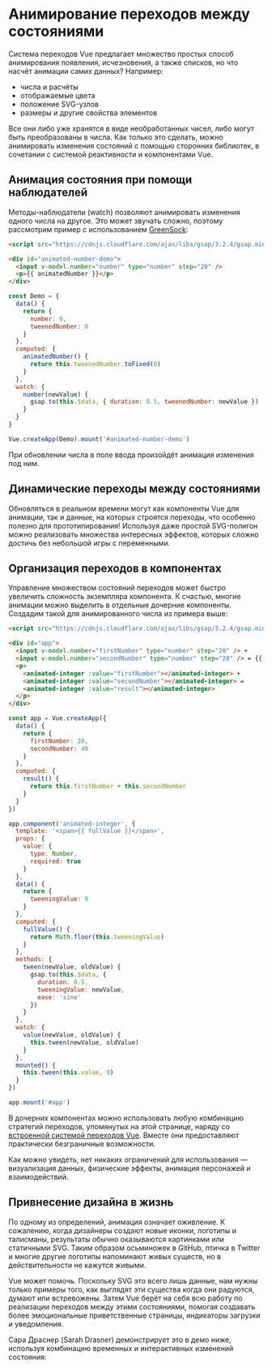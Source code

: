 # Анимирование переходов между состояниями

Система переходов Vue предлагает множество простых способ анимирования появления, исчезновения, а также списков, но что насчёт анимации самих данных? Например:

- числа и расчёты
- отображаемые цвета
- положение SVG-узлов
- размеры и другие свойства элементов

Все они либо уже хранятся в виде необработанных чисел, либо могут быть преобразованы в числа. Как только это сделать, можно анимировать изменения состояний с помощью сторонних библиотек, в сочетании с системой реактивности и компонентами Vue.

## Анимация состояния при помощи наблюдателей

Методы-наблюдатели (watch) позволяют анимировать изменения одного числа на другое. Это может звучать сложно, поэтому рассмотрим пример с использованием [GreenSock](https://greensock.com/):

```html
<script src="https://cdnjs.cloudflare.com/ajax/libs/gsap/3.2.4/gsap.min.js"></script>

<div id="animated-number-demo">
  <input v-model.number="number" type="number" step="20" />
  <p>{{ animatedNumber }}</p>
</div>
```

```js
const Demo = {
  data() {
    return {
      number: 0,
      tweenedNumber: 0
    }
  },
  computed: {
    animatedNumber() {
      return this.tweenedNumber.toFixed(0)
    }
  },
  watch: {
    number(newValue) {
      gsap.to(this.$data, { duration: 0.5, tweenedNumber: newValue })
    }
  }
}

Vue.createApp(Demo).mount('#animated-number-demo')
```

<common-codepen-snippet title="Transitioning State 1" slug="22903bc3b53eb5b7817378ecb985ce96" tab="js,result" :editable="false" :preview="false" />

При обновлении числа в поле ввода произойдёт анимация изменения под ним.

## Динамические переходы между состояниями

Обновляться в реальном времени могут как компоненты Vue для анимации, так и данные, на которых строятся переходы, что особенно полезно для прототипирования! Используя даже простой SVG-полигон можно реализовать множества интересных эффектов, которых сложно достичь без небольшой игры с переменными.

<common-codepen-snippet title="Обновление SVG" slug="a8e00648d4df6baa1b19fb6c31c8d17e" :height="500" tab="js,result" :editable="false" />

## Организация переходов в компонентах

Управление множеством состояний переходов может быстро увеличить сложность экземпляра компонента. К счастью, многие анимации можно выделить в отдельные дочерние компоненты. Создадим такой для анимированного числа из примера выше:

```html
<script src="https://cdnjs.cloudflare.com/ajax/libs/gsap/3.2.4/gsap.min.js"></script>

<div id="app">
  <input v-model.number="firstNumber" type="number" step="20" /> +
  <input v-model.number="secondNumber" type="number" step="20" /> = {{ result }}
  <p>
    <animated-integer :value="firstNumber"></animated-integer> +
    <animated-integer :value="secondNumber"></animated-integer> =
    <animated-integer :value="result"></animated-integer>
  </p>
</div>
```

```js
const app = Vue.createApp({
  data() {
    return {
      firstNumber: 20,
      secondNumber: 40
    }
  },
  computed: {
    result() {
      return this.firstNumber + this.secondNumber
    }
  }
})

app.component('animated-integer', {
  template: '<span>{{ fullValue }}</span>',
  props: {
    value: {
      type: Number,
      required: true
    }
  },
  data() {
    return {
      tweeningValue: 0
    }
  },
  computed: {
    fullValue() {
      return Math.floor(this.tweeningValue)
    }
  },
  methods: {
    tween(newValue, oldValue) {
      gsap.to(this.$data, {
        duration: 0.5,
        tweeningValue: newValue,
        ease: 'sine'
      })
    }
  },
  watch: {
    value(newValue, oldValue) {
      this.tween(newValue, oldValue)
    }
  },
  mounted() {
    this.tween(this.value, 0)
  }
})

app.mount('#app')
```

<common-codepen-snippet title="Компонент для управления переходом от состояния" slug="e9ef8ac7e32e0d0337e03d20949b4d17" tab="js,result" :editable="false" />

В дочерних компонентах можно использовать любую комбинацию стратегий переходов, упомянутых на этой странице, наряду со [встроенной системой переходов Vue](transitions-enterleave.md). Вместе они предоставляют практически безграничные возможности.

Как можно увидеть, нет никаких ограничений для использования — визуализация данных, физические эффекты, анимация персонажей и взаимодействий.

## Привнесение дизайна в жизнь

По одному из определений, анимация означает оживление. К сожалению, когда дизайнеры создают новые иконки, логотипы и талисманы, результаты обычно оказываются картинками или статичными SVG. Таким образом осьминожек в GitHub, птичка в Twitter и многие другие логотипы напоминают живых существ, но в действительности не кажутся живыми.

Vue может помочь. Поскольку SVG это всего лишь данные, нам нужны только примеры того, как выглядят эти существа когда они радуются, думают или встревожены. Затем Vue берёт на себя всю работу по реализации переходов между этими состояниями, помогая создавать более эмоциональные приветственные страницы, индикаторы загрузки и уведомления.

Сара Драснер (Sarah Drasner) демонстрирует это в демо ниже, используя комбинацию временных и интерактивных изменений состояния:

<common-codepen-snippet title="Vue-controlled Wall-E" slug="YZBGNp" :height="400" :team="false" user="sdras" name="Sarah Drasner" :editable="false" :preview="false" version="2" theme="light" />
